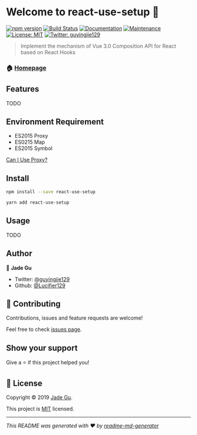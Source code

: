 # Welcome to react-use-setup 👋

[![npm version](https://img.shields.io/npm/v/react-use-setup.svg?style=flat)](https://www.npmjs.com/package/react-use-setup)
[![Build Status](https://travis-ci.org/Lucifier129/react-use-setup.svg?branch=master)](https://travis-ci.org/Lucifier129/react-use-setup)
[![Documentation](https://img.shields.io/badge/documentation-yes-brightgreen.svg)](https://github.com/Lucifier129/react-use-setup#readme)
[![Maintenance](https://img.shields.io/badge/Maintained%3F-yes-green.svg)](https://github.com/Lucifier129/react-use-setup/graphs/commit-activity)
[![License: MIT](https://img.shields.io/badge/License-MIT-yellow.svg)](https://github.com/Lucifier129/react-use-setup/blob/master/LICENSE)
[![Twitter: guyingjie129](https://img.shields.io/twitter/follow/guyingjie129.svg?style=social)](https://twitter.com/guyingjie129)

> Implement the mechanism of Vue 3.0 Composition API for React based on React Hooks

### 🏠 [Homepage](https://github.com/Lucifier129/react-use-setup#readme)

## Features

TODO

## Environment Requirement

- ES2015 Proxy
- ES0215 Map
- ES2015 Symbol

[Can I Use Proxy?](https://caniuse.com/#search=Proxy)

## Install

```sh
npm install --save react-use-setup
```

```sh
yarn add react-use-setup
```

## Usage

TODO

## Author

👤 **Jade Gu**

- Twitter: [@guyingjie129](https://twitter.com/guyingjie129)
- Github: [@Lucifier129](https://github.com/Lucifier129)

## 🤝 Contributing

Contributions, issues and feature requests are welcome!

Feel free to check [issues page](https://github.com/Lucifier129/react-use-setup/issues).

## Show your support

Give a ⭐️ if this project helped you!

## 📝 License

Copyright © 2019 [Jade Gu](https://github.com/Lucifier129).

This project is [MIT](https://github.com/Lucifier129/react-use-setup/blob/master/LICENSE) licensed.

---

_This README was generated with ❤️ by [readme-md-generator](https://github.com/kefranabg/readme-md-generator)_
